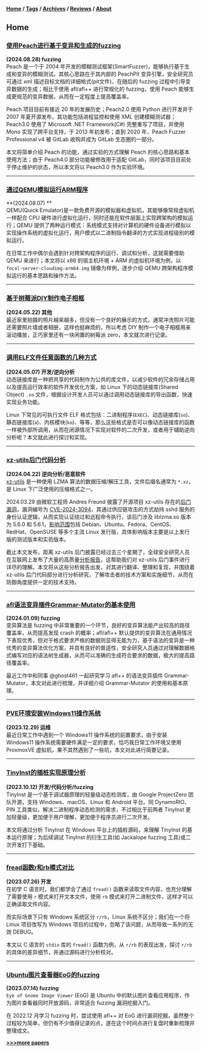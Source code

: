 **[Home](./README.md) / [Tags](./tags.md) / [Archives](./archives.md) / [Reviews](https://github.com/0x7Fancy/0x7Fancy.github.io/issues) / [About](./about.md)**

## **Home**

### [使用Peach进行基于变异和生成的fuzzing](papers/使用Peach进行基于变异和生成的fuzzing)
**(2024.08.28) fuzzing**  
Peach 是一个于 2004 年开发的模糊测试框架(SmartFuzzer)，能够执行基于生成和变异的模糊测试。其核心思路在于其内部的 PeachPit 变异引擎，安全研究员可通过 xml 描述目标文档的详细格式(pit文件)，在随后的 fuzzing 过程中引导变异数据的生成；相比于使用 afl/afl++ 进行常规化的 fuzzing，使用 Peach 能够生成更规范的变异数据，从而在一定程度上提高覆盖率。

Peach 项目目前有接近 20 年的发展历史；Peach2.0 使用 Python 进行开发并于 2007 年夏开源发布，其功能包括进程监控和使用 XML 创建模糊测试器；Peach3.0 使用了 Microsoft .NET Framework(C#) 完整重写了项目，并使用 Mono 实现了跨平台支持，于 2013 年初发布；直到 2020 年，Peach Fuzzer Professional v4 被 GitLab 收购并成为 GitLab 生态圈的一部分。

本文将简单介绍 Peach 的功能，通过实验的方式理解 Peach 的核心思路和基本使用方法；由于 Peach4.0 部分功能被修改用于适配 GitLab，同时该项目目前处于停止维护的状态，所以本文将以 Peach3.0 作为实验环境。

----------------

### [通过QEMU模拟运行ARM程序](papers/通过QEMU模拟运行ARM程序)
**(2024.08.07) **  
QEMU(Quick Emulator)是一款免费开源的模拟器和虚拟机，其能够像常规虚拟机一样配合 CPU 硬件进行虚拟化运行，同时还能在软件层面上实现跨架构的模拟运行；QEMU 提供了两种运行模式：系统模式支持对计算机的硬件设备进行模拟以实现操作系统的虚拟化运行，用户模式以二进制指令翻译的方式实现进程级别的模拟运行。

在日常工作中偶尔会遇到针对跨架构程序的运行、调试和分析，这就需要借助 QEMU 来进行；本文将以 x86 的宿主机环境 + ARM 的虚拟机环境为例，以 `focal-server-cloudimg-arm64.img` 镜像为样例，逐步介绍 QEMU 跨架构程序模拟运行的基本思路和操作方法。

----------------

### [基于树莓派DIY制作电子相框](papers/基于树莓派DIY制作电子相框)
**(2024.05.22) 其他**  
最近家里拍摄的照片越来越多，但没有一个良好的展示的方式，通常冲洗照片可能还需要照片墙或者相册，这样也挺麻烦的，所以考虑 DIY 制作一个电子相框用来滚动播放，正巧家里还有一块闲置的树莓派 zero，本文就次进行记录。

----------------

### [调用ELF文件任意函数的几种方式](papers/调用ELF文件任意函数的几种方式)
**(2024.05.07) 开发/逆向分析**  
动态链接库是一种把共享的代码制作为公共的库文件，以减少软件的冗余存储占用以及提高运行效率的软件开发优化方案，如 Linux 下的动态链接库(Shared Object) `.so` 文件，根据设计开发人员可以通过调用动态链接库的导出函数，快速实现业务功能。

Linux 下常见的可执行文件 ELF 格式包括：二进制程序(`EXEC`)、动态链接库(`so`)、静态链接库(`a`)、内核模块(`ko`)、等等，那么这些格式是否可以像动态链接库的函数一样被外部所调用，从而在闭源情况下实现对软件的二次开发，或者用于辅助逆向分析呢？本文就此进行探讨和实现。

----------------

### [xz-utils后门代码分析](papers/xz-utils后门代码分析)
**(2024.04.22) 逆向分析/恶意软件**  
[xz-utils](https://github.com/tukaani-project/xz) 是一种使用 LZMA 算法的数据压缩/解压工具，文件后缀名通常为 `*.xz`，是 Linux 下广泛使用的压缩格式之一。

2024.03.29 由微软工程师 Andres Freund 披露了开源项目 xz-utils 存在的[后门漏洞](https://www.openwall.com/lists/oss-security/2024/03/29/4)，漏洞编号为 [CVE-2024-3094](https://cve.mitre.org/cgi-bin/cvename.cgi?name=CVE-2024-3094)，其通过供应链攻击的方式劫持 sshd 服务的身份认证逻辑，从而实现认证绕过和远程命令执行，该后门涉及 liblzma.so 版本为 5.6.0 和 5.6.1，[影响范围](https://mp.weixin.qq.com/s/CFuqNN36M9DgO1FAGVy5GA)包括 Debian、Ubuntu、Fedora、CentOS、RedHat、OpenSUSE 等多个主流 Linux 发行版，具体影响版本主要是以上发行版的测试版本和实验版本。

截止本文发布，距离 xz-utils 后门披露已经过去三个星期了，全球安全研究人员在互联网上发布了大量的高质量[分析报告](#references)，这帮助我们对 xz-utils 后门事件进行详尽的理解。本文将从这些分析报告出发，对其进行翻译、整理和复现，并围绕着 xz-utils 后门代码部分进行分析研究，了解攻击者的技术方案和实施细节，从而在防御角度提供一定的技术支持。

----------------

### [afl语法变异插件Grammar-Mutator的基本使用](papers/afl语法变异插件Grammar-Mutator的基本使用)
**(2024.01.09) fuzzing**  
变异算法是 fuzzing 中非常重要的一个环节，良好的变异算法能产出较高的路径覆盖率，从而提高发现 crash 的概率；afl/afl++ 默认提供的变异算法在通用情况下表现优秀，但对于格式要求严格的数据则显得无能为力，基于语法的变异是一种优秀的变异算法优化方案，并具有良好的普适性，安全研究人员通过对理解数据格式编写对应的语法树生成器，从而可以准确的生成符合要求的数据，极大的提高路径覆盖率。

最近工作中和同事 @ghost461 一起研究学习 afl++ 的语法变异插件 Grammar-Mutator，本文对此进行梳理，并详细介绍 Grammar-Mutator 的使用和基本原理。

----------------

### [PVE环境安装Windows11操作系统](papers/PVE环境安装Windows11操作系统)
**(2023.12.29) 运维**  
最近日常工作中遇到一个 Windows11 操作系统的前置要求，由于安装 Windows11 操作系统需要硬件满足一定的要求，恰巧我日常工作环境又使用 ProxmoxVE 虚拟机，果不其然遇到了一些坑，本文对此进行简要记录。

----------------

### [TinyInst的插桩实现原理分析](papers/TinyInst的插桩实现原理分析)
**(2023.10.12) 开发/代码分析/fuzzing**  
TinyInst 是一个基于调试器原理的轻量级动态检测库，由 Google ProjectZero 团队开源，支持 Windows、macOS、Linux 和 Android 平台。同 DynamoRIO、PIN 工具类似，解决二进制程序动态检测的需求，不过相比于前两者 TinyInst 更加轻量级，更加便于用户理解，更加便于程序员进行二次开发。

本文将通过分析 TinyInst 在 Windows 平台上的插桩源码，来理解 TinyInst 的基本运行原理；为后续调试 TinyInst 的衍生工具(如 Jackalope fuzzing 工具)或二次开发打下基础。

----------------

### [fread函数r和rb模式对比](papers/fread函数r和rb模式对比)
**(2023.07.26) 开发**  
在初学 C 语言时，我们都学会了通过 `fread()` 函数来读取文件内容，也充分理解了需要使用 `r` 模式来打开文本文件，使用 `rb` 模式来打开二进制文件，这样才可以正确读取文件内容。

而实际场景下只有 Windows 系统区分 `r/rb`，Linux 系统不区分；我们在一个将 Linux 项目改写为 Windows 项目的过程中，忽略了该问题，从而导致一系列的无效 DEBUG。

本文以 C 语言的 `stdio` 库的 `fread()` 函数为例，从 `r/rb` 的表现出发，探讨 `r/rb` 的具体的差异细节，并通过源码进行分析校对。

----------------

### [Ubuntu图片查看器EoG的fuzzing](papers/Ubuntu图片查看器EoG的fuzzing)
**(2023.07.14) fuzzing**  
`Eye of Gnome Image Viewer` (EoG) 是 Ubuntu 中的默认图片查看应用程序，作为图片查看器同时开放源码，非常适合 fuzzing 漏洞挖掘入门。

在 2022.12 月学习 fuzzing 时，尝试使用 afl++ 对 EoG 进行漏洞挖掘，虽然整个过程较为简单，但仍有不少值得记录的点，遂在这个时间点进行复盘时重新梳理并整理成文。



**[>>>more papers](archives.md)**